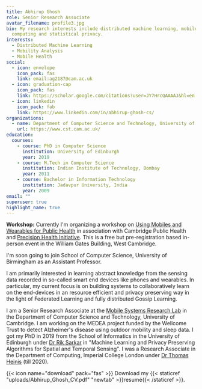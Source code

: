 ```yaml
---
title: Abhirup Ghosh
role: Senior Research Associate
avatar_filename: profile3.jpg
bio: My research interests include distributed machine learning, mobile
  computing and statistical privacy.
interests:
  - Distributed Machine Learning
  - Mobility Analysis
  - Mobile Health
social:
  - icon: envelope
    icon_pack: fas
    link: email:ag2187@cam.ac.uk
  - icon: graduation-cap
    icon_pack: fas
    link: https://scholar.google.com/citations?user=JY7HrcQAAAAJ&hl=en
  - icon: linkedin
    icon_pack: fab
    link: https://www.linkedin.com/in/abhirup-ghosh-cs/
organizations:
  - name: Department of Computer Science and Technology, University of Cambridge
    url: https://www.cst.cam.ac.uk/
education:
  courses:
    - course: PhD in Computer Science
      institution: University of Edinburgh
      year: 2019
    - course: M.Tech in Computer Science
      institution: Indian Institute of Technology, Bombay
      year: 2011
    - course: Bachelor in Information Technology
      institution: Jadavpur University, India
      year: 2009
email: ""
superuser: true
highlight_name: true
---
```

**Workshop:** Currently I'm organizing a workshop on [Using Mobiles and Wearables for Public Health](https://www.cph.cam.ac.uk/events/using-mobiles-and-wearables-public-health) in association with Cambridge Public Health and [Precision Health Initiative](https://www.precisionhealth.cam.ac.uk/). This is a free but pre-registration based in-person event in the William Gates Building, West Cambridge.

I﻿'m soon going to join School of Computer Science, University of Birmingham as an Assistant Professor.

I am primarily interested in learning abstract knowledge from the sensing data recorded in so-called smart end devices like phones and wearables. In particular, my current focus is on building systems to collaboratively learn on the end-devices in an resource efficient and privacy preserving way in the light of Federated Learning and fully distributed Gossip Learning.

I am a Senior Research Associate at the [Mobile Systems Research Lab](https://mobile-systems.cl.cam.ac.uk/index.html) in the Department of Computer Science and Technology, University of Cambridge. I am working on the MEDEA project funded by the Wellcome Trust to detect Alzheimer's disease using outdoor mobility and sleep data. I got my PhD in 2019 from the School of Informatics in the University of Edinburgh under [Dr Rik Sarkar](http://homepages.inf.ed.ac.uk/rsarkar/) in "Machine Learning and Privacy Preserving Algorithms for Spatial and Temporal Sensing". I was a Research Associate in the Department of Computing, Imperial College London under [Dr Thomas Heinis](http://wp.doc.ic.ac.uk/theinis/) (till 2020).



{{< icon name="download" pack="fas" >}} Download my {{< staticref "uploads/Abhirup_Ghosh_CV.pdf" "newtab" >}}resumé{{< /staticref >}}.